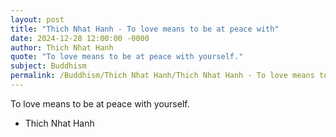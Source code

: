 ```yaml
---
layout: post
title: "Thich Nhat Hanh - To love means to be at peace with"
date: 2024-12-28 12:00:00 -0000
author: Thich Nhat Hanh
quote: "To love means to be at peace with yourself."
subject: Buddhism
permalink: /Buddhism/Thich Nhat Hanh/Thich Nhat Hanh - To love means to be at peace with
---
```


To love means to be at peace with yourself.

- Thich Nhat Hanh
